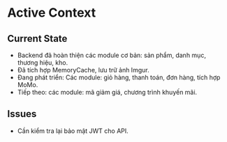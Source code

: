 # Active Context

## Current State
- Backend đã hoàn thiện các module cơ bản: sản phẩm, danh mục, thương hiệu, kho.
- Đã tích hợp MemoryCache, lưu trữ ảnh Imgur.
- Đang phát triển: Các module: giỏ hàng, thanh toán, đơn hàng, tích hợp MoMo.
- Tiếp theo: các module: mã giảm giá, chương trình khuyến mãi.

## Issues
- Cần kiểm tra lại bảo mật JWT cho API.